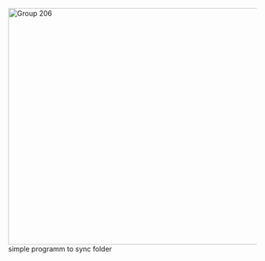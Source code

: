 <img width="2325" height="480" alt="Group 206" src="https://github.com/user-attachments/assets/df3fe34f-b87f-4bdd-9f98-72f6b0a89ea4" />
simple programm to sync folder
